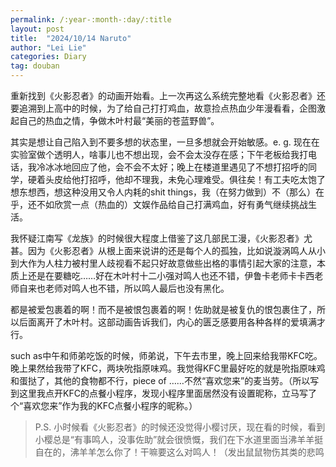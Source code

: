 ```yaml
---
permalink: /:year-:month-:day/:title
layout: post
title:  "2024/10/14 Naruto"
author: "Lei Lie"
categories: Diary
tag: douban
---
```

                 
重新找到《火影忍者》的动画开始看。上一次再这么系统完整地看《火影忍者》还要追溯到上高中的时候，为了给自己打打鸡血，故意捡点热血少年漫看看，企图激起自己的热血之情，争做木叶村最“美丽的苍蓝野兽”。

其实是想让自己陷入到不要多想的状态里，一旦多想就会开始敏感。e. g. 现在在实验室做个透明人，啥事儿也不想出现，会不会太没存在感；下午老板给我打电话，我冷冰冰地回应了他，会不会不太好；晚上在楼道里遇见了不想打招呼的同学，硬着头皮给他打招呼，他却不理我，未免心理难受。俱往矣！有工夫吃太饱了想东想西，想这种没用又令人内耗的shit things，我（在努力做到）不（那么）在乎，还不如欣赏一点（热血的）文娱作品给自己打满鸡血，好有勇气继续挑战生活。

我怀疑江南写《龙族》的时候很大程度上借鉴了这几部民工漫，《火影忍者》尤甚。因为《火影忍者》从根上面来说讲的还是每个人的孤独，比如说漩涡鸣人从小到大作为人柱力被村里人歧视看不起只好故意做些出格的事情引起大家的注意，本质上还是在要糖吃……好在木叶村十二小强对鸣人也还不错，伊鲁卡老师卡卡西老师自来也老师对鸣人也不错，所以鸣人最后也没有黑化。

都是被爱包裹着的啊！而不是被恨包裹着的啊！佐助就是被复仇的恨包裹住了，所以后面离开了木叶村。这部动画告诉我们，内心的匮乏感要用各种各样的爱填满才行。

such as中午和师弟吃饭的时候，师弟说，下午去市里，晚上回来给我带KFC吃。晚上果然给我带了KFC，两块吮指原味鸡。我觉得KFC里最好吃的就是吮指原味鸡和蛋挞了，其他的食物都不行，piece of ……不然“喜欢您来”的麦当劳。（所以写到这里我点开KFC的点餐小程序，发现小程序里面居然没有设置昵称，立马写了个“喜欢您来”作为我的KFC点餐小程序的昵称。）

> P.S. 小时候看《火影忍者》的时候还没觉得小樱讨厌，现在看的时候，看到小樱总是“有事鸣人，没事佐助”就会很愤慨，我们在下水道里面当沸羊羊挺自在的，沸羊羊怎么你了！干嘛要这么对鸣人！（发出鼠鼠物伤其类的悲鸣